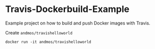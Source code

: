 # Travis-Dockerbuild-Example
Example project on how to build and push Docker images with Travis.

Create `andmos/travishelloworld`

`docker run -it andmos/travishelloworld` 
